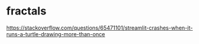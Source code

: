# fractals


https://stackoverflow.com/questions/65471101/streamlit-crashes-when-it-runs-a-turtle-drawing-more-than-once
